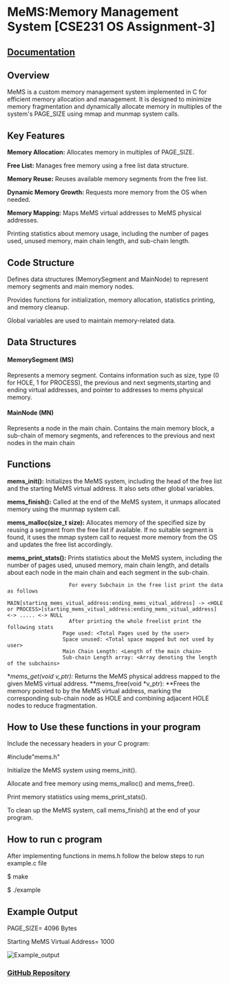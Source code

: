 # MeMS:Memory Management System [CSE231 OS Assignment-3]


## [Documentation](https://docs.google.com/document/d/e/2PACX-1vTiMFYWuqKHlGG5cWZfVgHx3T-H_HYAjIc_yJ_kX5171FPiZCmyyJB0BJUuVplX3pY4ycw8bFf4gaxG/pub)





## Overview

MeMS is a custom memory management system implemented in C for efficient memory allocation and management. It is designed to minimize memory fragmentation and dynamically allocate memory in multiples of the system's PAGE_SIZE using mmap and munmap system calls.


## Key Features
**Memory Allocation:** Allocates memory in multiples of PAGE_SIZE.

**Free List:** Manages free memory using a free list data structure.

**Memory Reuse:** Reuses available memory segments from the free list.

**Dynamic Memory Growth:** Requests more memory from the OS when needed.

**Memory Mapping:** Maps MeMS virtual addresses to MeMS physical addresses.

Printing statistics about memory usage, including the number of pages used, unused memory, main chain length, and sub-chain length.


## Code Structure
Defines data structures (MemorySegment and MainNode) to represent memory segments and main memory nodes.

Provides functions for initialization, memory allocation, statistics printing, and memory cleanup.

Global variables are used to maintain memory-related data.


## Data Structures
#### MemorySegment (MS)
Represents a memory segment.
Contains information such as size, type (0 for HOLE, 1 for PROCESS), the previous and next segments,starting and ending virtual addresses, and pointer to addresses to mems physical memory.

#### MainNode (MN)
Represents a node in the main chain.
Contains the main memory block, a sub-chain of memory segments, and references to the previous and next nodes in the main chain

## Functions
**mems_init():** Initializes the MeMS system, including the head of the free list and the starting MeMS virtual address. It also sets other global variables.

**mems_finish():** Called at the end of the MeMS system, it unmaps allocated memory using the munmap system call.

**mems_malloc(size_t size):** Allocates memory of the specified size by reusing a segment from the free list if available. If no suitable segment is found, it uses the mmap system call to request more memory from the OS and updates the free list accordingly.

**mems_print_stats():** Prints statistics about the MeMS system, including the number of pages used, unused memory, main chain length, and details about each node in the main chain and each segment in the sub-chain.

                        For every Subchain in the free list print the data as follows
                      MAIN[starting_mems_vitual_address:ending_mems_vitual_address] -> <HOLE or PROCESS>[starting_mems_vitual_address:ending_mems_vitual_address] <-> ..... <-> NULL
                        After printing the whole freelist print the following stats
                      Page used: <Total Pages used by the user>
                      Space unused: <Total space mapped but not used by user>
                      Main Chain Length: <Length of the main chain>
                      Sub-chain Length array: <Array denoting the length of the subchains>
                      
**mems_get(void *v_ptr):** Returns the MeMS physical address mapped to the given MeMS virtual address.
**mems_free(void *v_ptr): **Frees the memory pointed to by the MeMS virtual address, marking the corresponding sub-chain node as HOLE and combining adjacent HOLE nodes to reduce fragmentation.


## How to Use these functions in your program
Include the necessary headers in your C program:

#include"mems.h"


Initialize the MeMS system using mems_init().

Allocate and free memory using mems_malloc() and mems_free().

Print memory statistics using mems_print_stats().

To clean up the MeMS system, call mems_finish() at the end of your program.


## How to run c program
After implementing functions in mems.h follow the below steps to run example.c file

$ make

$ ./example

## Example Output

PAGE_SIZE= 4096 Bytes

Starting MeMS Virtual Address= 1000

![Example_output](https://github.com/Satyam22462/MeMS-CSE231-OS-Assignment-3/assets/119166910/8b781327-0f4d-4423-beef-49621e3e43a1)


### [GitHub Repository](https://github.com/Satyam22462/MeMS-CSE231-OS-Assignment-3.git)



